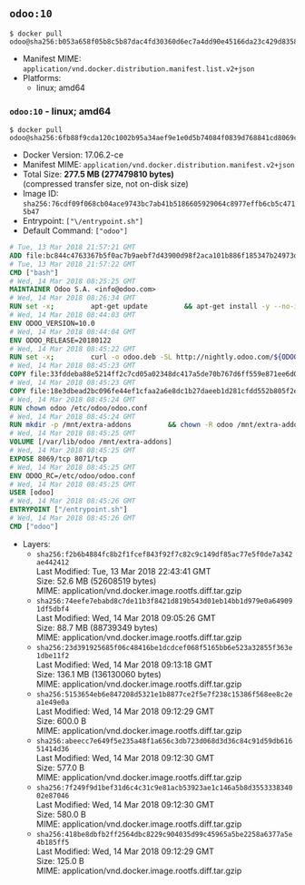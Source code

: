 ## `odoo:10`

```console
$ docker pull odoo@sha256:b053a658f05b8c5b87dac4fd30360d6ec7a4dd90e45166da23c429d83588a5df
```

-	Manifest MIME: `application/vnd.docker.distribution.manifest.list.v2+json`
-	Platforms:
	-	linux; amd64

### `odoo:10` - linux; amd64

```console
$ docker pull odoo@sha256:6fb88f9cda120c1002b95a34aef9e1e0d5b74084f0839d768841cd8069c1af92
```

-	Docker Version: 17.06.2-ce
-	Manifest MIME: `application/vnd.docker.distribution.manifest.v2+json`
-	Total Size: **277.5 MB (277479810 bytes)**  
	(compressed transfer size, not on-disk size)
-	Image ID: `sha256:76cdf09f068cb04ace9743bc7ab41b5186605929064c8977effb6cb5c4715b47`
-	Entrypoint: `["\/entrypoint.sh"]`
-	Default Command: `["odoo"]`

```dockerfile
# Tue, 13 Mar 2018 21:57:21 GMT
ADD file:bc844c4763367b5f0ac7b9aebf7d43900d98f2aca101b886f185347b24973dbe in / 
# Tue, 13 Mar 2018 21:57:22 GMT
CMD ["bash"]
# Wed, 14 Mar 2018 08:25:25 GMT
MAINTAINER Odoo S.A. <info@odoo.com>
# Wed, 14 Mar 2018 08:26:34 GMT
RUN set -x;         apt-get update         && apt-get install -y --no-install-recommends             ca-certificates             curl             node-less             python-gevent             python-pip             python-renderpm             python-support             python-watchdog         && curl -o wkhtmltox.deb -SL http://nightly.odoo.com/extra/wkhtmltox-0.12.1.2_linux-jessie-amd64.deb         && echo '40e8b906de658a2221b15e4e8cd82565a47d7ee8 wkhtmltox.deb' | sha1sum -c -         && dpkg --force-depends -i wkhtmltox.deb         && apt-get -y install -f --no-install-recommends         && apt-get purge -y --auto-remove -o APT::AutoRemove::RecommendsImportant=false -o APT::AutoRemove::SuggestsImportant=false npm         && rm -rf /var/lib/apt/lists/* wkhtmltox.deb         && pip install psycogreen==1.0
# Wed, 14 Mar 2018 08:44:03 GMT
ENV ODOO_VERSION=10.0
# Wed, 14 Mar 2018 08:44:04 GMT
ENV ODOO_RELEASE=20180122
# Wed, 14 Mar 2018 08:45:22 GMT
RUN set -x;         curl -o odoo.deb -SL http://nightly.odoo.com/${ODOO_VERSION}/nightly/deb/odoo_${ODOO_VERSION}.${ODOO_RELEASE}_all.deb         && echo '836f0fb94aee0d3771cf2188309f6079ee35f83e odoo.deb' | sha1sum -c -         && dpkg --force-depends -i odoo.deb         && apt-get update         && apt-get -y install -f --no-install-recommends         && rm -rf /var/lib/apt/lists/* odoo.deb
# Wed, 14 Mar 2018 08:45:23 GMT
COPY file:33fddeba88e5214ff2c7cd05a02348dc417a5de70b767d6ff559e871ee6d046a in / 
# Wed, 14 Mar 2018 08:45:23 GMT
COPY file:18e3dbead2bc096fe44ef1cfaa2a6e8dc1b27daeeb1d281cfdd552b805f2e767 in /etc/odoo/ 
# Wed, 14 Mar 2018 08:45:24 GMT
RUN chown odoo /etc/odoo/odoo.conf
# Wed, 14 Mar 2018 08:45:24 GMT
RUN mkdir -p /mnt/extra-addons         && chown -R odoo /mnt/extra-addons
# Wed, 14 Mar 2018 08:45:25 GMT
VOLUME [/var/lib/odoo /mnt/extra-addons]
# Wed, 14 Mar 2018 08:45:25 GMT
EXPOSE 8069/tcp 8071/tcp
# Wed, 14 Mar 2018 08:45:25 GMT
ENV ODOO_RC=/etc/odoo/odoo.conf
# Wed, 14 Mar 2018 08:45:25 GMT
USER [odoo]
# Wed, 14 Mar 2018 08:45:26 GMT
ENTRYPOINT ["/entrypoint.sh"]
# Wed, 14 Mar 2018 08:45:26 GMT
CMD ["odoo"]
```

-	Layers:
	-	`sha256:f2b6b4884fc8b2f1fcef843f92f7c82c9c149df85ac77e5f0de7a342ae442412`  
		Last Modified: Tue, 13 Mar 2018 22:43:41 GMT  
		Size: 52.6 MB (52608519 bytes)  
		MIME: application/vnd.docker.image.rootfs.diff.tar.gzip
	-	`sha256:74eefe7ebabd8c7de11b3f8421d819b543d01eb14bb1d979e0a649091df5dbf4`  
		Last Modified: Wed, 14 Mar 2018 09:05:26 GMT  
		Size: 88.7 MB (88739349 bytes)  
		MIME: application/vnd.docker.image.rootfs.diff.tar.gzip
	-	`sha256:23d391925685f06c48416be1dcdcef068f5165bb6e523a32855f363e1dbe11f2`  
		Last Modified: Wed, 14 Mar 2018 09:13:18 GMT  
		Size: 136.1 MB (136130060 bytes)  
		MIME: application/vnd.docker.image.rootfs.diff.tar.gzip
	-	`sha256:5153654eb6e847208d5321e1b8877ce2f5e7f238c15386f568ee8c2ea1e49e0a`  
		Last Modified: Wed, 14 Mar 2018 09:12:29 GMT  
		Size: 600.0 B  
		MIME: application/vnd.docker.image.rootfs.diff.tar.gzip
	-	`sha256:abeecc7e649f5e235a48f1a656c3db723d068d3d36c84c91d59db61651414d36`  
		Last Modified: Wed, 14 Mar 2018 09:12:30 GMT  
		Size: 577.0 B  
		MIME: application/vnd.docker.image.rootfs.diff.tar.gzip
	-	`sha256:7f249f9d1bef31d6c4c31c9e81acb53923ae1c146a5b8d355333834002e87046`  
		Last Modified: Wed, 14 Mar 2018 09:12:30 GMT  
		Size: 580.0 B  
		MIME: application/vnd.docker.image.rootfs.diff.tar.gzip
	-	`sha256:418be8dbfb2ff2564dbc8229c904035d99c45965a5be2258a6377a5e4b185ff5`  
		Last Modified: Wed, 14 Mar 2018 09:12:29 GMT  
		Size: 125.0 B  
		MIME: application/vnd.docker.image.rootfs.diff.tar.gzip
